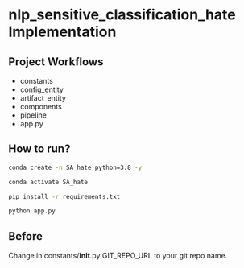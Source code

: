 # nlp_sensitive_classification_hate Implementation


## Project Workflows

- constants
- config_entity
- artifact_entity
- components
- pipeline
- app.py


## How to run?

```bash
conda create -n SA_hate python=3.8 -y
```

```bash
conda activate SA_hate
```

```bash
pip install -r requirements.txt
```

```bash
python app.py
```

## Before

Change in constants/__init__.py GIT_REPO_URL to your git repo name.